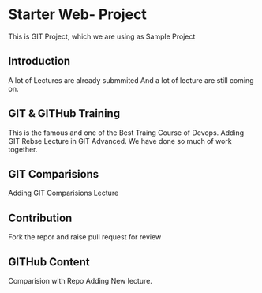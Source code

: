# Starter Web- Project
This is GIT Project, which we are using as Sample Project

## Introduction
A lot of Lectures are already submmited
And a lot of lecture are still coming on.

## GIT & GITHub Training
This is the famous and one of the Best Traing Course of Devops.
Adding GIT Rebse Lecture in GIT Advanced. We have done so much of work together.

## GIT Comparisions 
Adding GIT Comparisions Lecture

## Contribution
Fork the repor and raise pull request for review

## GITHub Content
Comparision with Repo
Adding New lecture.
